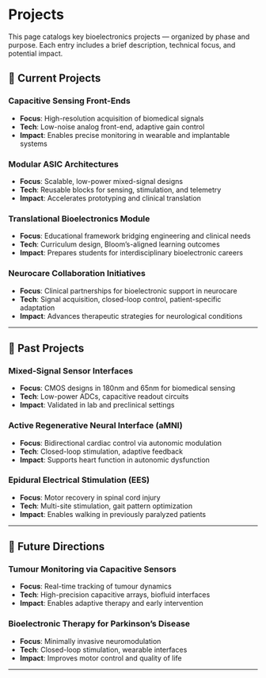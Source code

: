 # Projects

This page catalogs key bioelectronics projects — organized by phase and purpose. Each entry includes a brief description, technical focus, and potential impact.

## 🔬 Current Projects

### Capacitive Sensing Front-Ends
- **Focus**: High-resolution acquisition of biomedical signals
- **Tech**: Low-noise analog front-end, adaptive gain control
- **Impact**: Enables precise monitoring in wearable and implantable systems

### Modular ASIC Architectures
- **Focus**: Scalable, low-power mixed-signal designs
- **Tech**: Reusable blocks for sensing, stimulation, and telemetry
- **Impact**: Accelerates prototyping and clinical translation

### Translational Bioelectronics Module
- **Focus**: Educational framework bridging engineering and clinical needs
- **Tech**: Curriculum design, Bloom’s-aligned learning outcomes
- **Impact**: Prepares students for interdisciplinary bioelectronic careers

### Neurocare Collaboration Initiatives
- **Focus**: Clinical partnerships for bioelectronic support in neurocare
- **Tech**: Signal acquisition, closed-loop control, patient-specific adaptation
- **Impact**: Advances therapeutic strategies for neurological conditions

---

## 📜 Past Projects

### Mixed-Signal Sensor Interfaces
- **Focus**: CMOS designs in 180nm and 65nm for biomedical sensing
- **Tech**: Low-power ADCs, capacitive readout circuits
- **Impact**: Validated in lab and preclinical settings

### Active Regenerative Neural Interface (aMNI)
- **Focus**: Bidirectional cardiac control via autonomic modulation
- **Tech**: Closed-loop stimulation, adaptive feedback
- **Impact**: Supports heart function in autonomic dysfunction

### Epidural Electrical Stimulation (EES)
- **Focus**: Motor recovery in spinal cord injury
- **Tech**: Multi-site stimulation, gait pattern optimization
- **Impact**: Enables walking in previously paralyzed patients

---

## 🚀 Future Directions

### Tumour Monitoring via Capacitive Sensors
- **Focus**: Real-time tracking of tumour dynamics
- **Tech**: High-precision capacitive arrays, biofluid interfaces
- **Impact**: Enables adaptive therapy and early intervention

### Bioelectronic Therapy for Parkinson’s Disease
- **Focus**: Minimally invasive neuromodulation
- **Tech**: Closed-loop stimulation, wearable interfaces
- **Impact**: Improves motor control and quality of life

---
